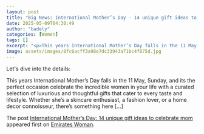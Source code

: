```yaml
---
layout: post
title: "Big News: International Mother’s Day - 14 unique gift ideas to celebrate mom"
date: 2025-05-09T04:30:49
author: "badely"
categories: [Women]
tags: []
excerpt: "<p>This years International Mother’s Day falls in the 11 May, Sunday, and its the perfect occasion celebrate the incredible women in your life with a "
image: assets/images/8fc6acff3a98e7dc33943a71bc4f875d.jpg
---
```


Let's dive into the details: <p>This years International Mother’s Day falls in the 11 May, Sunday, and its the perfect occasion celebrate the incredible women in your life with a curated selection of luxurious and thoughtful gifts that cater to every taste and lifestyle. Whether she’s a skincare enthusiast, a fashion lover, or a home decor connoisseur, there’s something here [&#8230;]</p>
<p>The post <a href="https://emirateswoman.com/international-mothers-day-14-unique-gift-ideas/" rel="nofollow">International Mother&#8217;s Day: 14 unique gift ideas to celebrate mom</a> appeared first on <a href="https://emirateswoman.com" rel="nofollow">Emirates Woman</a>.</p>

